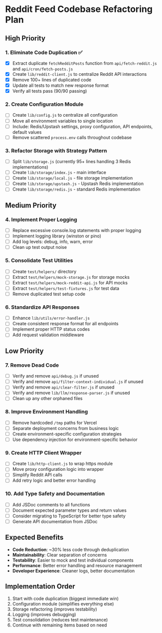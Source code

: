 # Reddit Feed Codebase Refactoring Plan

## High Priority

### 1. Eliminate Code Duplication ✅
- [x] Extract duplicate `fetchRedditPosts` function from `api/fetch-reddit.js` and `api/cron/fetch-posts.js`
- [x] Create `lib/reddit-client.js` to centralize Reddit API interactions
- [x] Remove 100+ lines of duplicated code
- [x] Update all tests to match new response format
- [x] Verify all tests pass (90/90 passing)

### 2. Create Configuration Module
- [ ] Create `lib/config.js` to centralize all configuration
- [ ] Move all environment variables to single location
- [ ] Include: Redis/Upstash settings, proxy configuration, API endpoints, default values
- [ ] Remove scattered `process.env` calls throughout codebase

### 3. Refactor Storage with Strategy Pattern
- [ ] Split `lib/storage.js` (currently 95+ lines handling 3 Redis implementations)
- [ ] Create `lib/storage/index.js` - main interface
- [ ] Create `lib/storage/local.js` - file storage implementation
- [ ] Create `lib/storage/upstash.js` - Upstash Redis implementation
- [ ] Create `lib/storage/redis.js` - standard Redis implementation

## Medium Priority

### 4. Implement Proper Logging
- [ ] Replace excessive console.log statements with proper logging
- [ ] Implement logging library (winston or pino)
- [ ] Add log levels: debug, info, warn, error
- [ ] Clean up test output noise

### 5. Consolidate Test Utilities
- [ ] Create `test/helpers/` directory
- [ ] Extract `test/helpers/mock-storage.js` for storage mocks
- [ ] Extract `test/helpers/mock-reddit-api.js` for API mocks
- [ ] Extract `test/helpers/test-fixtures.js` for test data
- [ ] Remove duplicated test setup code

### 6. Standardize API Responses
- [ ] Enhance `lib/utils/error-handler.js`
- [ ] Create consistent response format for all endpoints
- [ ] Implement proper HTTP status codes
- [ ] Add request validation middleware

## Low Priority

### 7. Remove Dead Code
- [ ] Verify and remove `api/debug.js` if unused
- [ ] Verify and remove `api/filter-context-individual.js` if unused
- [ ] Verify and remove `api/clear-filter.js` if unused
- [ ] Verify and remove `lib/llm/response-parser.js` if unused
- [ ] Clean up any other orphaned files

### 8. Improve Environment Handling
- [ ] Remove hardcoded `/tmp` paths for Vercel
- [ ] Separate deployment concerns from business logic
- [ ] Create environment-specific configuration strategies
- [ ] Use dependency injection for environment-specific behavior

### 9. Create HTTP Client Wrapper
- [ ] Create `lib/http-client.js` to wrap https module
- [ ] Move proxy configuration logic into wrapper
- [ ] Simplify Reddit API calls
- [ ] Add retry logic and better error handling

### 10. Add Type Safety and Documentation
- [ ] Add JSDoc comments to all functions
- [ ] Document expected parameter types and return values
- [ ] Consider migrating to TypeScript for better type safety
- [ ] Generate API documentation from JSDoc

## Expected Benefits

- **Code Reduction**: ~30% less code through deduplication
- **Maintainability**: Clear separation of concerns
- **Testability**: Easier to mock and test individual components
- **Performance**: Better error handling and resource management
- **Developer Experience**: Cleaner logs, better documentation

## Implementation Order

1. Start with code duplication (biggest immediate win)
2. Configuration module (simplifies everything else)
3. Storage refactoring (improves testability)
4. Logging (improves debugging)
5. Test consolidation (reduces test maintenance)
6. Continue with remaining items based on need